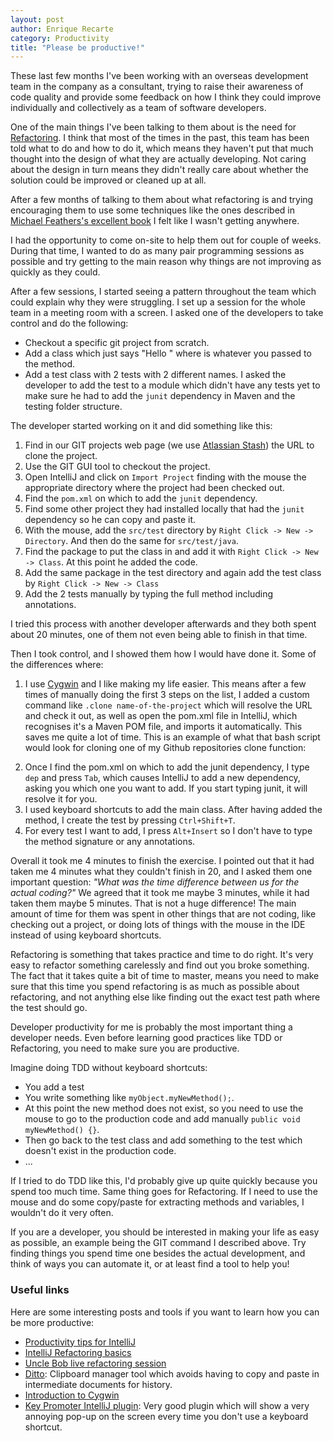 ```yaml
---
layout: post
author: Enrique Recarte
category: Productivity
title: "Please be productive!"
---
```


These last few months I've been working with an overseas development team in the company as a consultant, trying to raise their awareness
of code quality and provide some feedback on how I think they could improve individually and collectively as a team of software developers.

One of the main things I've been talking to them about is the need for [Refactoring](http://en.wikipedia.org/wiki/Code_refactoring). I think that most of the times in the past,
this team has been told what to do and how to do it, which means they haven't put that much thought into the design of what
they are actually developing. Not caring about the design in turn means they didn't really care about whether the solution could be
improved or cleaned up at all.

After a few months of talking to them about what refactoring is and trying encouraging them to use some techniques like the ones
described in [Michael Feathers's excellent book](http://www.amazon.co.uk/Working-Effectively-Legacy-Robert-Martin/dp/0131177052)
I felt like I wasn't getting anywhere.

I had the opportunity to come on-site to help them out for couple of weeks. During that time, I wanted to do as many pair programming sessions
as possible and try getting to the main reason why things are not improving as quickly as they could.

After a few sessions, I started seeing a pattern throughout the team which could explain why they were struggling. I set up a session for the whole
team in a meeting room with a screen. I asked one of the developers to take control and do the following:

- Checkout a specific git project from scratch.
- Add a class which just says "Hello <name>" where <name> is whatever you passed to the method.
- Add a test class with 2 tests with 2 different names. I asked the developer to add the test to a module which didn't have
any tests yet to make sure he had to add the `junit` dependency in Maven and the testing folder structure.

The developer started working on it and did something like this:

1. Find in our GIT projects web page (we use [Atlassian Stash](https://www.atlassian.com/software/stash)) the URL to clone the project.
2. Use the GIT GUI tool to checkout the project.
3. Open IntelliJ and click on `Import Project` finding with the mouse the appropriate directory where the project had been checked out.
4. Find the `pom.xml` on which to add the `junit` dependency.
5. Find some other project they had installed locally that had the `junit` dependency so he can copy and paste it.
6. With the mouse, add the `src/test` directory by `Right Click -> New -> Directory`. And then do the same for `src/test/java`.
7. Find the package to put the class in and add it with `Right Click -> New -> Class`. At this point he added the code.
8. Add the same package in the test directory and again add the test class by `Right Click -> New -> Class`
9. Add the 2 tests manually by typing the full method including annotations.

I tried this process with another developer afterwards and they both spent about 20 minutes, one of them not even being able to finish
in that time.

Then I took control, and I showed them how I would have done it. Some of the differences where:

1. I use [Cygwin](https://www.cygwin.com/) and I like making my life easier. This means after a few times of manually doing the first 3 steps on the list, I added
a custom command like `.clone name-of-the-project` which will resolve the URL and check it out, as well as open the pom.xml file in
IntelliJ, which recognises it's a Maven POM file, and imports it automatically. This saves me quite a lot of time.
This is an example of what that bash script would look for cloning one of my Github repositories clone function:

<script src="https://gist.github.com/erecarte/2d449464fab3e65dc88404097aaf40bf.js"></script>

2. Once I find the pom.xml on which to add the junit dependency, I type `dep` and press `Tab`, which causes IntelliJ to add
a new dependency, asking you which one you want to add. If you start typing junit, it will resolve it for you.
3. I used keyboard shortcuts to add the main class. After having added the method, I create the test by pressing `Ctrl+Shift+T`.
4. For every test I want to add, I press `Alt+Insert` so I don't have to type the method signature or any annotations.

Overall it took me 4 minutes to finish the exercise. I pointed out that it had taken me 4 minutes what they couldn't finish in
20, and I asked them one important question: *"What was the time difference between us for the actual coding?"* We agreed that it took me maybe
3 minutes, while it had taken them maybe 5 minutes. That is not a huge difference! The main amount of time for them was spent in
other things that are not coding, like checking out a project, or doing lots of things with the mouse in the IDE instead of using
keyboard shortcuts.

Refactoring is something that takes practice and time to do right. It's very easy to refactor something carelessly and find out you broke
something. The fact that it takes quite a bit of time to master, means you need to make sure that this time you spend refactoring
is as much as possible about refactoring, and not anything else like finding out the exact test path where the test should go.

Developer productivity for me is probably the most important thing a developer needs. Even before learning good practices like
TDD or Refactoring, you need to make sure you are productive.

Imagine doing TDD without keyboard shortcuts:

- You add a test
- You write something like `myObject.myNewMethod();`.
- At this point the new method does not exist, so you need to use the mouse
to go to the production code and add manually `public void myNewMethod() {}`.
- Then go back to the test class and add something to the test which doesn't exist in the production code.
- ...

If I tried to do TDD like this, I'd probably give up quite quickly because you spend too much time. Same thing goes for Refactoring. If
I need to use the mouse and do some copy/paste for extracting methods and variables, I wouldn't do it very often.

If you are a developer, you should be interested in making your life as easy as possible, an example being the GIT command
I described above. Try finding things you spend time one besides the actual development, and think of ways you can automate it,
or at least find a tool to help you!

### Useful links
Here are some interesting posts and tools if you want to learn how you can be more productive:

- [Productivity tips for IntelliJ](http://blog.jetbrains.com/idea/2012/10/intellij-idea-productivity-tips-part-1/)
- [IntelliJ Refactoring basics](http://blog.jetbrains.com/idea/2014/01/30-days-with-intellij-idea-refactoring-basics/)
- [Uncle Bob live refactoring session](https://www.youtube.com/watch?v=y4_SJzNJnXU)
- [Ditto](http://ditto-cp.sourceforge.net/): Clipboard manager tool which avoids having to copy and paste in intermediate documents for history.
- [Introduction to Cygwin](http://lifehacker.com/179514/geek-to-live--introduction-to-cygwin-part-i)
- [Key Promoter IntelliJ plugin](https://plugins.jetbrains.com/plugin/1003): Very good plugin which will show a very annoying pop-up on the screen every time you don't use a keyboard shortcut.
